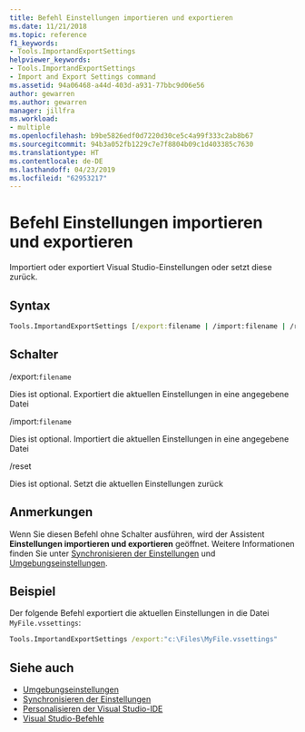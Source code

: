 ```yaml
---
title: Befehl Einstellungen importieren und exportieren
ms.date: 11/21/2018
ms.topic: reference
f1_keywords:
- Tools.ImportandExportSettings
helpviewer_keywords:
- Tools.ImportandExportSettings
- Import and Export Settings command
ms.assetid: 94a06468-a44d-403d-a931-77bbc9d06e56
author: gewarren
ms.author: gewarren
manager: jillfra
ms.workload:
- multiple
ms.openlocfilehash: b9be5826edf0d7220d30ce5c4a99f333c2ab8b67
ms.sourcegitcommit: 94b3a052fb1229c7e7f8804b09c1d403385c7630
ms.translationtype: HT
ms.contentlocale: de-DE
ms.lasthandoff: 04/23/2019
ms.locfileid: "62953217"
---
```

# <a name="import-and-export-settings-command"></a>Befehl Einstellungen importieren und exportieren

Importiert oder exportiert Visual Studio-Einstellungen oder setzt diese zurück.

## <a name="syntax"></a>Syntax

```cmd
Tools.ImportandExportSettings [/export:filename | /import:filename | /reset]
```

## <a name="switches"></a>Schalter

/export:`filename`

Dies ist optional. Exportiert die aktuellen Einstellungen in eine angegebene Datei

/import:`filename`

Dies ist optional. Importiert die aktuellen Einstellungen in eine angegebene Datei

/reset

Dies ist optional. Setzt die aktuellen Einstellungen zurück

## <a name="remarks"></a>Anmerkungen

Wenn Sie diesen Befehl ohne Schalter ausführen, wird der Assistent **Einstellungen importieren und exportieren** geöffnet. Weitere Informationen finden Sie unter [Synchronisieren der Einstellungen](../synchronized-settings-in-visual-studio.md) und [Umgebungseinstellungen](../environment-settings.md).

## <a name="example"></a>Beispiel

Der folgende Befehl exportiert die aktuellen Einstellungen in die Datei `MyFile.vssettings`:

```cmd
Tools.ImportandExportSettings /export:"c:\Files\MyFile.vssettings"
```

## <a name="see-also"></a>Siehe auch

- [Umgebungseinstellungen](../../ide/environment-settings.md)
- [Synchronisieren der Einstellungen](../../ide/synchronized-settings-in-visual-studio.md)
- [Personalisieren der Visual Studio-IDE](../../ide/personalizing-the-visual-studio-ide.md)
- [Visual Studio-Befehle](../../ide/reference/visual-studio-commands.md)